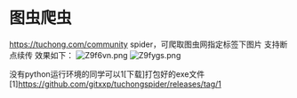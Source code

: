 # 图虫爬虫
https://tuchong.com/community spider，可爬取图虫网指定标签下图片
支持断点续传
效果如下：
![Z9f6vn.png](https://s2.ax1x.com/2019/06/22/Z9f6vn.png)
![Z9fygs.png](https://s2.ax1x.com/2019/06/22/Z9fygs.png)

没有python运行环境的同学可以1[下载]打包好的exe文件
[1]https://github.com/gitxxp/tuchongspider/releases/tag/1
